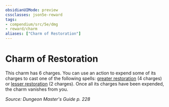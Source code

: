```yaml
---
obsidianUIMode: preview
cssclasses: json5e-reward
tags:
- compendium/src/5e/dmg
- reward/charm
aliases: ["Charm of Restoration"]
---
```

# Charm of Restoration

This charm has 6 charges. You can use an action to expend some of its charges to cast one of the following spells: [greater restoration](Mechanics/spells/greater-restoration.md) (4 charges) or [lesser restoration](Mechanics/spells/lesser-restoration.md) (2 charges). Once all its charges have been expended, the charm vanishes from you.

*Source: Dungeon Master's Guide p. 228*